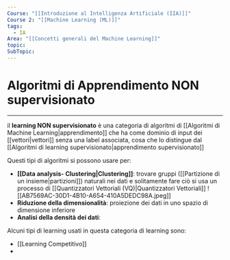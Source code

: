 ```yaml
---
Course: "[[Introduzione al Intelligenza Artificiale (IIA)]]"
Course 2: "[[Machine Learning (ML)]]"
tags:
  - IA
Area: "[[Concetti generali del Machine Learning]]"
topic: 
SubTopic: 
---
```


# Algoritmi di Apprendimento NON supervisionato
---
il __learning NON supervisionato__ è una categoria di algoritmi di [[Algoritmi di Machine Learning|apprendimento]] che ha come dominio di input dei [[vettori|vettori]] senza una label associata, cosa che lo distingue dal [[Algoritmi di learning supervisionato|apprendimento supervisionato]]

Questi tipi di algoritmi si possono usare per:
- __[[Data analysis- Clustering|Clustering]]__: trovare gruppi ([[Partizione di un insieme|partizioni]]) naturali nei dati e solitamente fare ciò si usa un processo di [[Quantizzatori Vettoriali (VQ)|Quantizzatori Vettoriali]] ![[AB7569AC-30D1-4B10-A654-410A5DEDC98A.jpeg]]
- __Riduzione della dimensionalità__: proiezione dei dati in uno spazio di dimensione inferiore
- __Analisi della densità dei dati__:


Alcuni tipi di learning usati in questa categoria di learning sono:
- [[Learning Competitivo]]
- 
